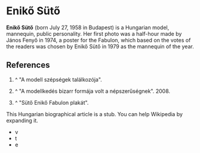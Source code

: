 # Enikő Sütő

**Enikő Sütő**  (born July 27, 1958 in Budapest) is a Hungarian model, mannequin, public personality. Her first photo was a half-hour made by János Fenyő in 1974, a poster for the  Fabulon, which based on the votes of the readers was chosen by Enikő Sütő in 1979 as the mannequin of the year. 

## References

 1. ^ "A modell szépségek találkozója".

 2. ^ "A modellkedés bizarr formája volt a népszerűségnek". 2008.

 3. ^ "Sütő Enikő Fabulon plakát".


This Hungarian biographical article is a stub. You can help Wikipedia by expanding it.
 - v
 - t
 - e

